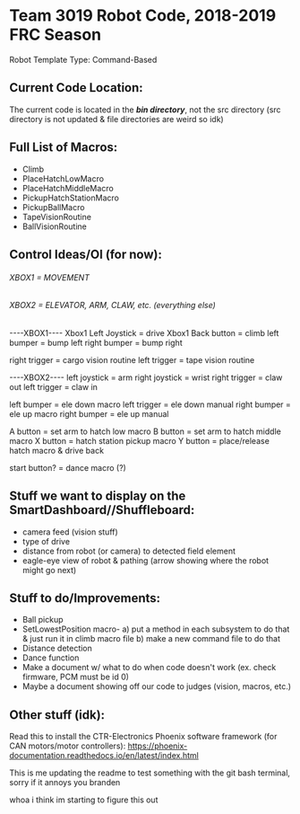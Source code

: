 # Team 3019 Robot Code, 2018-2019 FRC Season
Robot Template Type: Command-Based
 
## Current Code Location:
The current code is located in the ***bin directory***, not the src directory (src directory is not updated & file directories are weird so idk)

## Full List of Macros:
- Climb
- PlaceHatchLowMacro
- PlaceHatchMiddleMacro
- PickupHatchStationMacro
- PickupBallMacro
- TapeVisionRoutine
- BallVisionRoutine

## Control Ideas/OI (for now):
###### XBOX1 = MOVEMENT
###### XBOX2 = ELEVATOR, ARM, CLAW, etc. (everything else)

----XBOX1----
Xbox1 Left Joystick = drive
Xbox1 Back button = climb
left bumper = bump left
right bumper = bump right

right trigger = cargo vision routine
left trigger = tape vision routine

----XBOX2----
left joystick = arm
right joystick = wrist
right trigger = claw out
left trigger = claw in

left bumper = ele down macro
left trigger = ele down manual
right bumper = ele up macro
right bumper = ele up manual

A button = set arm to hatch low macro
B button = set arm to hatch middle macro
X button = hatch station pickup macro
Y button = place/release hatch macro & drive back

start button? = dance macro (?)


## Stuff we want to display on the SmartDashboard//Shuffleboard:
- camera feed (vision stuff) 
- type of drive
- distance from robot (or camera) to detected field element
- eagle-eye view of robot & pathing (arrow showing where the robot might go next)

## Stuff to do/Improvements:
- Ball pickup
- SetLowestPosition macro-
   a) put a method in each subsystem to do that & just run it in climb macro file
   b) make a new command file to do that
- Distance detection
- Dance function
- Make a document w/ what to do when code doesn't work (ex. check firmware, PCM must be id 0)
- Maybe a document showing off our code to judges (vision, macros, etc.)

## Other stuff (idk):
Read this to install the CTR-Electronics Phoenix software framework (for CAN motors/motor controllers):
https://phoenix-documentation.readthedocs.io/en/latest/index.html

This is me updating the readme to test something with the git bash terminal, sorry if it annoys you branden

whoa i think im starting to figure this out

